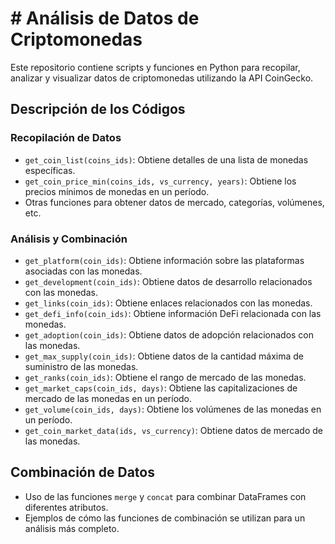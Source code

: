# # Análisis de Datos de Criptomonedas

Este repositorio contiene scripts y funciones en Python para recopilar, analizar y visualizar datos de criptomonedas utilizando la API CoinGecko.

## Descripción de los Códigos

### Recopilación de Datos

- `get_coin_list(coins_ids)`: Obtiene detalles de una lista de monedas específicas.
- `get_coin_price_min(coins_ids, vs_currency, years)`: Obtiene los precios mínimos de monedas en un período.
- Otras funciones para obtener datos de mercado, categorías, volúmenes, etc.

### Análisis y Combinación

- `get_platform(coin_ids)`: Obtiene información sobre las plataformas asociadas con las monedas.
- `get_development(coin_ids)`: Obtiene datos de desarrollo relacionados con las monedas.
- `get_links(coin_ids)`: Obtiene enlaces relacionados con las monedas.
- `get_defi_info(coin_ids)`: Obtiene información DeFi relacionada con las monedas.
- `get_adoption(coin_ids)`: Obtiene datos de adopción relacionados con las monedas.
- `get_max_supply(coin_ids)`: Obtiene datos de la cantidad máxima de suministro de las monedas.
- `get_ranks(coin_ids)`: Obtiene el rango de mercado de las monedas.
- `get_market_caps(coin_ids, days)`: Obtiene las capitalizaciones de mercado de las monedas en un período.
- `get_volume(coin_ids, days)`: Obtiene los volúmenes de las monedas en un período.
- `get_coin_market_data(ids, vs_currency)`: Obtiene datos de mercado de las monedas.

## Combinación de Datos

- Uso de las funciones `merge` y `concat` para combinar DataFrames con diferentes atributos.
- Ejemplos de cómo las funciones de combinación se utilizan para un análisis más completo.
